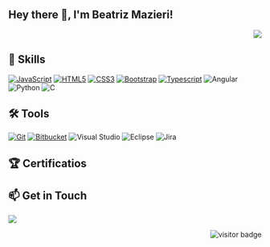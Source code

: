 <h2> Hey there 👋, I'm Beatriz Mazieri!</h2>
<img align='right' src="https://media.giphy.com/media/PrhFiPMUxgPZZtpnk6/giphy.gif">
<br>

## 🧩 Skills
[![JavaScript](https://img.shields.io/badge/-JavaScript-black?style=flat&logo=javascript&link=https://github.com/beammz)](https://github.com/beammz) 
[![HTML5](https://img.shields.io/badge/-HTML5-E34F26?style=flat&logo=html5&logoColor=white&link=https://github.com/beammz)](https://github.com/beammz) 
[![CSS3](https://img.shields.io/badge/-CSS3-1572B6?style=flat&logo=css3&link=https://github.com/beammz)](https://github.com/beammz) 
[![Bootstrap](https://img.shields.io/badge/-Bootstrap-563D7C?style=flat&logo=bootstrap&link=https://github.com/beammz)](https://github.com/beammz)
[![Typescript](https://img.shields.io/badge/-TypeScript-white?style=flat&logo=typescript&link=https://github.com/beammz)](https://github.com/beammz)
![Angular](https://img.shields.io/badge/angular-%23DD0031.svg?style=flat&logo=angular&logoColor=white)
![Python](https://img.shields.io/badge/python-%2314354C.svg?style=flat&logo=python&logoColor=white)
![C](https://img.shields.io/badge/c-%2300599C.svg?style=flat&logo=c&logoColor=white)

## 🛠️ Tools
[![Git](https://img.shields.io/badge/-Git-black?style=flat&logo=git&link=https://github.com/beammz)](https://github.com/beammz) 
[![Bitbucket](https://img.shields.io/badge/-Bitbucket-blue?style=flat&logo=bitbucket&link=https://github.com/beammz)](https://github.com/beammz)
![Visual Studio](https://img.shields.io/badge/VisualStudio-5C2D91.svg?style=flat&logo=visual-studio&logoColor=white)
![Eclipse](https://img.shields.io/badge/Eclipse-FE7A16.svg?style=flat&logo=Eclipse&logoColor=white)
![Jira](https://img.shields.io/badge/jira-%230A0FFF.svg?style=flat&logo=jira&logoColor=white)

## 🏆 Certificatios


## 📫 Get in Touch
<a href="https://www.linkedin.com/in/beatriz-mazieri/" target="blank"><img align="center" src="https://img.shields.io/badge/Beatriz Mazieri-0077B5?style=flat&logo=linkedin&logoColor=white" /></a>





<img align='right' src="https://visitor-badge.glitch.me/badge?page_id=beammz.beammz" alt="visitor badge"/>

